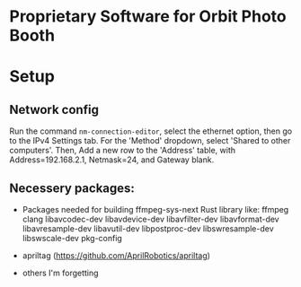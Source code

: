 # Proprietary Software for Orbit Photo Booth

# Setup

## Network config  

Run the command `nm-connection-editor`, select the ethernet option, 
then go to the IPv4 Settings tab. For the 'Method' dropdown, select 'Shared to other computers'.
Then, Add a new row to the 'Address' table, with Address=192.168.2.1, Netmask=24, and Gateway blank.

## Necessery packages:

* Packages needed for building ffmpeg-sys-next Rust library like:
ffmpeg clang libavcodec-dev libavdevice-dev libavfilter-dev libavformat-dev 
libavresample-dev libavutil-dev libpostproc-dev libswresample-dev libswscale-dev pkg-config 

* apriltag (https://github.com/AprilRobotics/apriltag)
* others I'm forgetting


